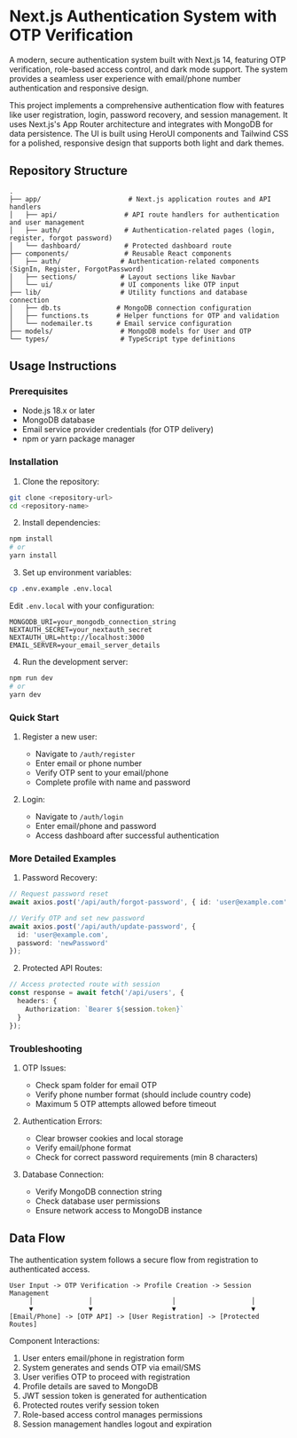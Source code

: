 # Next.js Authentication System with OTP Verification

A modern, secure authentication system built with Next.js 14, featuring OTP verification, role-based access control, and dark mode support. The system provides a seamless user experience with email/phone number authentication and responsive design.

This project implements a comprehensive authentication flow with features like user registration, login, password recovery, and session management. It uses Next.js's App Router architecture and integrates with MongoDB for data persistence. The UI is built using HeroUI components and Tailwind CSS for a polished, responsive design that supports both light and dark themes.

## Repository Structure

```
.
├── app/                      # Next.js application routes and API handlers
│   ├── api/                 # API route handlers for authentication and user management
│   ├── auth/                # Authentication-related pages (login, register, forgot password)
│   └── dashboard/           # Protected dashboard route
├── components/              # Reusable React components
│   ├── auth/               # Authentication-related components (SignIn, Register, ForgotPassword)
│   ├── sections/           # Layout sections like Navbar
│   └── ui/                 # UI components like OTP input
├── lib/                    # Utility functions and database connection
│   ├── db.ts              # MongoDB connection configuration
│   ├── functions.ts       # Helper functions for OTP and validation
│   └── nodemailer.ts      # Email service configuration
├── models/                 # MongoDB models for User and OTP
└── types/                  # TypeScript type definitions
```

## Usage Instructions

### Prerequisites

- Node.js 18.x or later
- MongoDB database
- Email service provider credentials (for OTP delivery)
- npm or yarn package manager

### Installation

1. Clone the repository:

```bash
git clone <repository-url>
cd <repository-name>
```

2. Install dependencies:

```bash
npm install
# or
yarn install
```

3. Set up environment variables:

```bash
cp .env.example .env.local
```

Edit `.env.local` with your configuration:

```
MONGODB_URI=your_mongodb_connection_string
NEXTAUTH_SECRET=your_nextauth_secret
NEXTAUTH_URL=http://localhost:3000
EMAIL_SERVER=your_email_server_details
```

4. Run the development server:

```bash
npm run dev
# or
yarn dev
```

### Quick Start

1. Register a new user:
   - Navigate to `/auth/register`
   - Enter email or phone number
   - Verify OTP sent to your email/phone
   - Complete profile with name and password

2. Login:
   - Navigate to `/auth/login`
   - Enter email/phone and password
   - Access dashboard after successful authentication

### More Detailed Examples

1. Password Recovery:

```typescript
// Request password reset
await axios.post('/api/auth/forgot-password', { id: 'user@example.com' });

// Verify OTP and set new password
await axios.post('/api/auth/update-password', {
  id: 'user@example.com',
  password: 'newPassword'
});
```

2. Protected API Routes:

```typescript
// Access protected route with session
const response = await fetch('/api/users', {
  headers: {
    Authorization: `Bearer ${session.token}`
  }
});
```

### Troubleshooting

1. OTP Issues:
   - Check spam folder for email OTP
   - Verify phone number format (should include country code)
   - Maximum 5 OTP attempts allowed before timeout

2. Authentication Errors:
   - Clear browser cookies and local storage
   - Verify email/phone format
   - Check for correct password requirements (min 8 characters)

3. Database Connection:
   - Verify MongoDB connection string
   - Check database user permissions
   - Ensure network access to MongoDB instance

## Data Flow

The authentication system follows a secure flow from registration to authenticated access.

```ascii
User Input -> OTP Verification -> Profile Creation -> Session Management
     │              │                    │                   │
     ▼              ▼                    ▼                   ▼
[Email/Phone] -> [OTP API] -> [User Registration] -> [Protected Routes]
```

Component Interactions:

1. User enters email/phone in registration form
2. System generates and sends OTP via email/SMS
3. User verifies OTP to proceed with registration
4. Profile details are saved to MongoDB
5. JWT session token is generated for authentication
6. Protected routes verify session token
7. Role-based access control manages permissions
8. Session management handles logout and expiration
